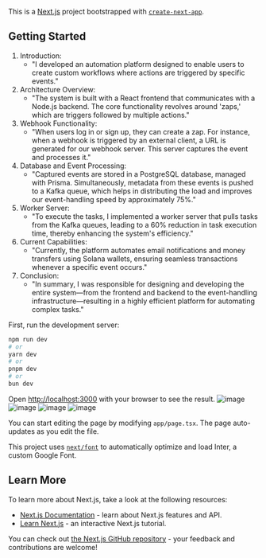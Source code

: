 This is a [Next.js](https://nextjs.org/) project bootstrapped with [`create-next-app`](https://github.com/vercel/next.js/tree/canary/packages/create-next-app).



## Getting Started

1. Introduction:
    * "I developed an automation platform designed to enable users to create custom workflows where actions are triggered by specific events."
2. Architecture Overview:
    * "The system is built with a React frontend that communicates with a Node.js backend. The core functionality revolves around 'zaps,' which are triggers followed by multiple actions."
3. Webhook Functionality:
    * "When users log in or sign up, they can create a zap. For instance, when a webhook is triggered by an external client, a URL is generated for our webhook server. This server captures the event and processes it."
4. Database and Event Processing:
    * "Captured events are stored in a PostgreSQL database, managed with Prisma. Simultaneously, metadata from these events is pushed to a Kafka queue, which helps in distributing the load and improves our event-handling speed by approximately 75%."
5. Worker Server:
    * "To execute the tasks, I implemented a worker server that pulls tasks from the Kafka queues, leading to a 60% reduction in task execution time, thereby enhancing the system's efficiency."
6. Current Capabilities:
    * "Currently, the platform automates email notifications and money transfers using Solana wallets, ensuring seamless transactions whenever a specific event occurs."
7. Conclusion:
    * "In summary, I was responsible for designing and developing the entire system—from the frontend and backend to the event-handling infrastructure—resulting in a highly efficient platform for automating complex tasks."

First, run the development server:

```bash
npm run dev
# or
yarn dev
# or
pnpm dev
# or
bun dev
```

Open [http://localhost:3000](http://localhost:3000) with your browser to see the result.
![image](https://github.com/user-attachments/assets/2f87d5a8-57f4-4e0d-a488-63976141979c)
![image](https://github.com/user-attachments/assets/7e1d73fa-88bf-4f2e-b520-48b6c9475427)
![image](https://github.com/user-attachments/assets/9e8c1574-7362-49af-8e38-ec1f906b122c)
![image](<Screenshot 2024-10-30 at 10.03.34 PM.png>)


You can start editing the page by modifying `app/page.tsx`. The page auto-updates as you edit the file.

This project uses [`next/font`](https://nextjs.org/docs/basic-features/font-optimization) to automatically optimize and load Inter, a custom Google Font.


## Learn More

To learn more about Next.js, take a look at the following resources:

- [Next.js Documentation](https://nextjs.org/docs) - learn about Next.js features and API.
- [Learn Next.js](https://nextjs.org/learn) - an interactive Next.js tutorial.

You can check out [the Next.js GitHub repository](https://github.com/vercel/next.js/) - your feedback and contributions are welcome!

